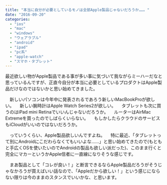 ```yaml
---
title: "本当に自分が必要としているモノは全部Apple製品じゃないだろうか……。"
date: "2016-09-20"
categories: 
  - "ios"
  - "mac"
  - "windows"
  - "ウェアラブル"
  - "android"
  - "ipad"
  - "pc系"
  - "apple-watch"
  - "スマホ・タブレット"
---
```


最近欲しい物がApple製品である事が多い事に気づいて我ながらミーハーだなと思っているんですが、正直今自分が本当に必要としているプロダクトはApple製品だけなのではないかと思い始めてきました。

　新しいパソコンは今年中に発表されるであろう新しいMacBookProが欲しい。 　新しい腕時計はApple Watch Series2が欲しい。 　タブレットも次に買うのはiPad mini Retinaでいいんじゃないだろうか。 　ルーターはAirMac Extremeを買ったのでしばらくいらない。 　もしかしたらクラウドのサービスもiCloudがいいのではないだろうか。

　っていうくらい、Apple製品欲しいんですよね。 　特に最近、「タブレットって別にAndroidにこだわらなくてもいいよな……」と思い始めてきたので(もともと手広くOSを使いたいのでAndroidの製品も欲しい派だった)、このまま行くと完全にマカーというかApple信者に一直線になりそうな感じです。

　まあ製品として「コレが良い！」と断言できるならApple製品だろうがそうじゃなかろうが買えばいい話なので、「Appleだから欲しい！」という感じにならない限りは今のままのスタンスでいいかな、と思います。
